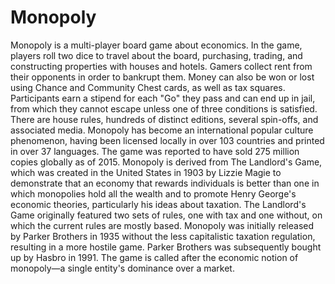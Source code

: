 # Monopoly
Monopoly is a multi-player board game about economics. In the game, players roll two dice to travel about the board, purchasing, trading, and constructing properties with houses and hotels. Gamers collect rent from their opponents in order to bankrupt them. Money can also be won or lost using Chance and Community Chest cards, as well as tax squares. Participants earn a stipend for each "Go" they pass and can end up in jail, from which they cannot escape unless one of three conditions is satisfied. There are house rules, hundreds of distinct editions, several spin-offs, and associated media. Monopoly has become an international popular culture phenomenon, having been licensed locally in over 103 countries and printed in over 37 languages. The game was reported to have sold 275 million copies globally as of 2015. Monopoly is derived from The Landlord's Game, which was created in the United States in 1903 by Lizzie Magie to demonstrate that an economy that rewards individuals is better than one in which monopolies hold all the wealth and to promote Henry George's economic theories, particularly his ideas about taxation. The Landlord's Game originally featured two sets of rules, one with tax and one without, on which the current rules are mostly based. Monopoly was initially released by Parker Brothers in 1935 without the less capitalistic taxation regulation, resulting in a more hostile game. Parker Brothers was subsequently bought up by Hasbro in 1991. The game is called after the economic notion of monopoly—a single entity's dominance over a market.
